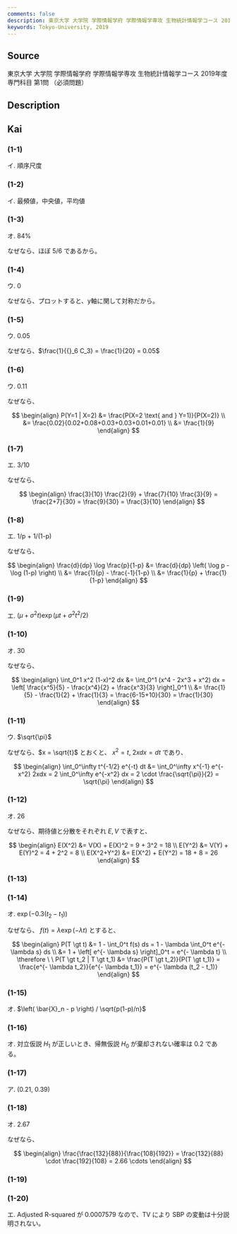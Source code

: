 ```yaml
---
comments: false
description: 東京大学 大学院 学際情報学府 学際情報学専攻 生物統計情報学コース 2019年度 専門科目 第1問
keywords: Tokyo-University, 2019
---
```


## Source
東京大学 大学院 学際情報学府 学際情報学専攻 生物統計情報学コース 2019年度 専門科目 第1問 （必須問題）

## Description

## Kai
### (1-1)
イ. 順序尺度

### (1-2)
イ. 最頻値，中央値，平均値

### (1-3)
オ. 84%

なぜなら、ほぼ 5/6 であるから。

### (1-4)
ウ. 0

なぜなら、プロットすると、y軸に関して対称だから。

### (1-5)
ウ. 0.05

なぜなら、$\frac{1}{{}_6 C_3} = \frac{1}{20} = 0.05$

### (1-6)
ウ. 0.11

なぜなら、

$$
\begin{align}
P(Y=1 | X=2)
&= \frac{P(X=2 \text{ and } Y=1)}{P(X=2)}
\\
&= \frac{0.02}{0.02+0.08+0.03+0.03+0.01+0.01}
\\
&= \frac{1}{9}
\end{align}
$$

### (1-7)
エ. 3/10

なぜなら、

$$
\begin{align}
\frac{3}{10} \frac{2}{9} + \frac{7}{10} \frac{3}{9} 
= \frac{2+7}{30}
= \frac{9}{30}
= \frac{3}{10}
\end{align}
$$

### (1-8)
エ. 1/p + 1/(1-p)

なぜなら、

$$
\begin{align}
\frac{d}{dp} \log \frac{p}{1-p}
&= \frac{d}{dp} \left( \log p - \log (1-p) \right)
\\
&= \frac{1}{p} - \frac{-1}{1-p}
\\
&= \frac{1}{p} + \frac{1}{1-p}
\end{align}
$$

### (1-9)
エ. $(\mu + \sigma^2 t ) \exp \left( \mu t + \sigma^2 t^2 / 2 \right)$

### (1-10)
オ. 30

なぜなら、

$$
\begin{align}
\int_0^1 x^2 (1-x)^2 dx
&= \int_0^1 (x^4 - 2x^3 + x^2) dx
= \left[ \frac{x^5}{5} - \frac{x^4}{2} + \frac{x^3}{3} \right]_0^1
\\
&= \frac{1}{5} - \frac{1}{2} + \frac{1}{3}
= \frac{6-15+10}{30}
= \frac{1}{30}
\end{align}
$$

### (1-11)
ウ. $\sqrt{\pi}$

なぜなら、$x = \sqrt{t}$ とおくと、
$x^2 = t, \ 2xdx=dt$ であり、

$$
\begin{align}
\int_0^\infty t^{-1/2} e^{-t} dt
&= \int_0^\infty x^{-1} e^{-x^2} 2xdx
= 2 \int_0^\infty e^{-x^2} dx
= 2 \cdot \frac{\sqrt{\pi}}{2}
= \sqrt{\pi}
\end{align}
$$

### (1-12)
オ. 26

なぜなら、期待値と分散をそれぞれ $E, V$ で表すと、

$$
\begin{align}
E(X^2) &= V(X) + E(X)^2 = 9 + 3^2 = 18
\\
E(Y^2) &= V(Y) + E(Y)^2 = 4 + 2^2 = 8
\\
E(X^2+Y^2) &= E(X^2) + E(Y^2) = 18 + 8 = 26
\end{align}
$$

### (1-13)

### (1-14)
オ. $\exp (-0.3(t_2-t_1))$

なぜなら、 $f(t) = \lambda \exp(- \lambda t)$ とすると、

$$
\begin{align}
P(T \gt t)
&= 1 - \int_0^t f(s) ds
= 1 - \lambda \int_0^t e^{- \lambda s} ds
\\
&= 1 + \left[ e^{- \lambda s} \right]_0^t
= e^{- \lambda t}
\\
\therefore \ \ 
P(T \gt t_2 | T \gt t_1)
&= \frac{P(T \gt t_2)}{P(T \gt t_1)}
= \frac{e^{- \lambda t_2}}{e^{- \lambda t_1}}
= e^{- \lambda (t_2 - t_1)}
\end{align}
$$

### (1-15)
オ. $\left( \bar{X}_n - p \right) / \sqrt{p(1-p)/n}$

### (1-16)
オ. 対立仮説 $H_1$ が正しいとき、帰無仮説 $H_0$ が棄却されない確率は $0.2$ である。

### (1-17)
ア. (0.21, 0.39)

### (1-18)
オ. 2.67

なぜなら、

$$
\begin{align}
\frac{\frac{132}{88}}{\frac{108}{192}}
= \frac{132}{88} \cdot \frac{192}{108}
= 2.66 \cdots
\end{align}
$$

### (1-19)

### (1-20)
エ. Adjusted R-squared が 0.0007579 なので、TV により SBP の変動は十分説明されない。